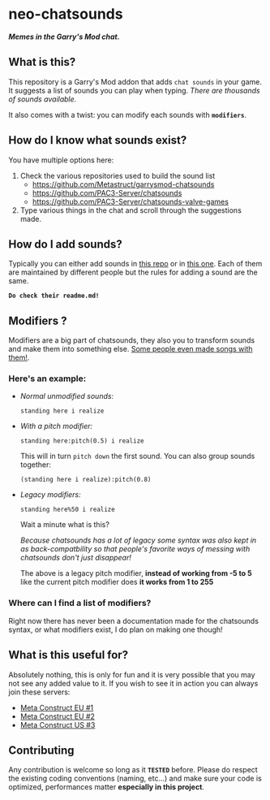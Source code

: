 # neo-chatsounds

***Memes in the Garry's Mod chat.***

## What is this?
This repository is a Garry's Mod addon that adds `chat sounds` in your game. It suggests a list of sounds you can play when typing. *There are thousands of sounds available.*

It also comes with a twist: you can modify each sounds with **`modifiers`**.

## How do I know what sounds exist?
You have multiple options here:

1) Check the various repositories used to build the sound list
	- https://github.com/Metastruct/garrysmod-chatsounds
	- https://github.com/PAC3-Server/chatsounds
	- https://github.com/PAC3-Server/chatsounds-valve-games
2) Type various things in the chat and scroll through the suggestions made.

## How do I add sounds?
Typically you can either add sounds in [this repo]([https://github.com/PAC3-Server/chatsounds-valve-games]) or in [this one](https://github.com/PAC3-Server/chatsounds). Each of them are maintained by different people but the rules for adding a sound are the same.

**`Do check their readme.md!`**

## Modifiers ?
Modifiers are a big part of chatsounds, they also you to transform sounds and make them into something else. [Some people even made songs with them!](https://soundcloud.com/capsadmin).

### Here's an example:

- *Normal unmodified sounds:*
	```
	standing here i realize
	```
- *With a pitch modifier:*
	```
	standing here:pitch(0.5) i realize
	```

	This will in turn `pitch down` the first sound. You can also group sounds together:

	```
	(standing here i realize):pitch(0.8)
	```
- *Legacy modifiers:*
	```
	standing here%50 i realize
	```

	Wait a minute what is this?

	*Because chatsounds has a lot of legacy some syntax was also kept in as back-compatbility so that people's favorite ways of messing with chatsounds don't just disappear!*

	The above is a legacy pitch modifier, **instead of working from -5 to 5** like the current pitch modifier does **it works from 1 to 255**

### Where can I find a list of modifiers?
Right now there has never been a documentation made for the chatsounds syntax, or what modifiers exist, I do plan on making one though!

## What is this useful for?
Absolutely nothing, this is only for fun and it is very possible that you may not see any added value to it. If you wish to see it in action you can always join these servers:
- [Meta Construct EU #1](steam://connect/g1.metastruct.net)
- [Meta Construct EU #2](steam://connect/g2.metastruct.net)
- [Meta Construct US #3](steam://connect/g3.metastruct.net)

## Contributing
Any contribution is welcome so long as it **`TESTED`** before. Please do respect the existing coding conventions (naming, etc...) and make sure your code is optimized, performances matter **especially in this project**.